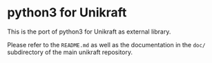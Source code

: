 python3 for Unikraft
=============================

This is the port of python3 for Unikraft as external library.

Please refer to the `README.md` as well as the documentation in the `doc/`
subdirectory of the main unikraft repository.
